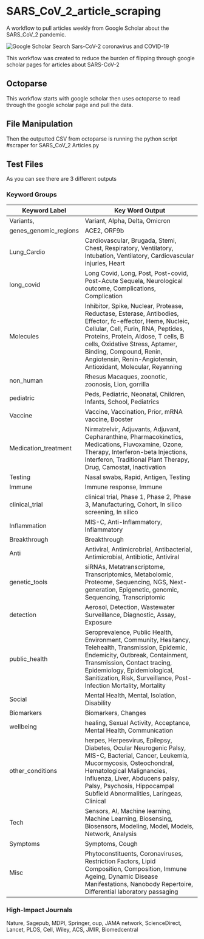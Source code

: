 # SARS_CoV_2_article_scraping
A workflow to pull articles weekly from Google Scholar about the SARS_CoV_2 pandemic. 

![Google Scholar Search Sars-CoV-2 coronavirus and COVID-19](https://github.com/acapria/SARS_CoV_2_article_scraping/assets/131828886/ab9973de-0122-487f-b5fc-d718101322a4)



This workflow was created to reduce the burden of flipping through google scholar pages for articles about SARS-CoV-2

## Octoparse
This workflow starts with google scholar then uses octoparse to read through the google scholar page and pull the data. 

## File Manipulation
Then the outputted CSV from octoparse is running the python script #scraper for SARS_CoV_2 Articles.py

## Test Files
As you can see there are 3 different outputs 



### Keyword Groups

|Keyword Label | Key Word Output |
|--------------|------------------|
|Variants, |Variant, Alpha, Delta, Omicron |
|genes_genomic_regions|ACE2, ORF9b|
|Lung_Cardio|Cardiovascular, Brugada, Stemi, Chest, Respiratory, Ventilatory, Intubation, Ventilatory, Cardiovascular injuries, Heart|
|long_covid|Long Covid, Long, Post, Post-covid, Post-Acute Sequela, Neurological outcome, Complications, Complication|
|Molecules|Inhibitor, Spike, Nuclear, Protease, Reductase, Esterase, Antibodies, Effector, fc-effector, Heme, Nucleic, Cellular, Cell, Furin, RNA, Peptides, Proteins, Protein, Aldose, T cells, B cells, Oxidative Stress, Aptamer, Binding, Compound, Renin, Angiotensin, Renin-Angiotensin, Antioxidant, Molecular, Reyanning|
|non_human|Rhesus Macaques, zoonotic, zoonosis, Lion, gorrilla |
|pediatric|Peds, Pediatric, Neonatal, Children, Infants, School, Pediatrics|
|Vaccine|Vaccine, Vaccination, Prior, mRNA vaccine, Booster|
|Medication_treatment|Nirmatrelvir, Adjuvants, Adjuvant, Cepharanthine, Pharmacokinetics, Medications, Fluvoxamine, Ozone, Therapy, Interferon-beta Injections, Interferon, Traditional Plant Therapy, Drug, Camostat, Inactivation|
|Testing|Nasal swabs, Rapid, Antigen, Testing|
|Immune|Immune response, Immune|
|clinical_trial|clinical trial, Phase 1, Phase 2, Phase 3, Manufacturing, Cohort, In silico screening, In silico|
|Inflammation|MIS-C, Anti-Inflammatory, Inflammatory|
|Breakthrough|Breakthrough|
|Anti|Antiviral, Antimicrobrial, Antibacterial, Antimicrobial, Antibiotic, Antiviral |
|genetic_tools|siRNAs, Metatranscriptome, Transcriptomics, Metabolomic, Proteome, Sequencing, NGS, Next-generation, Epigenetic, genomic, Sequencing, Transcriptomic |
|detection|Aerosol, Detection, Wastewater Surveillance, Diagnostic, Assay, Exposure |
|public_health|Seroprevalence, Public Health, Environment, Community, Hesitancy, Telehealth, Transmission, Epidemic, Endemicity, Outbreak, Containment, Transmission, Contact tracing, Epidemiology, Epidemiological, Sanitization, Risk, Surveillance, Post-Infection Mortality, Mortality|
|Social|Mental Health, Mental, Isolation, Disability|
|Biomarkers|Biomarkers, Changes|
|wellbeing|healing, Sexual Activity, Acceptance, Mental Health, Communication |
|other_conditions|herpes, Herpesvirus, Epilepsy, Diabetes, Ocular Neurogenic Palsy, MIS-C, Bacterial, Cancer, Leukemia, Mucormycosis, Osteochondral, Hematological Malignancies, Influenza, Liver, Abducens palsy, Palsy, Psychosis, Hippocampal Subfield Abnormalities, Laríngeas, Clinical|
|Tech|Sensors, AI, Machine learning, Machine Learning, Biosensing, Biosensors, Modeling, Model, Models, Network, Analysis|
|Symptoms|Symptoms, Cough|
|Misc|Phytoconstituents, Coronaviruses, Restriction Factors, Lipid Composition, Composition, Immune Ageing, Dynamic Disease Manifestations, Nanobody Repertoire, Differential laboratory passaging|

### High-Impact Journals
Nature, Sagepub, MDPI, Springer, oup, JAMA network, ScienceDirect, Lancet, PLOS, Cell, Wiley, ACS, JMIR, Biomedcentral
